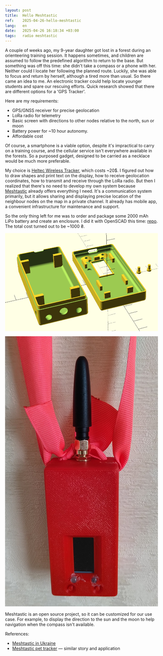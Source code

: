 ```yaml
---
layout: post
title:  Hello Meshtastic
ref:    2025-04-26-hello-meshtastic
lang:   en
date:   2025-04-26 16:18:34 +03:00
tags:   radio meshtastic
---
```


A couple of weeks ago, my 9-year daughter got lost in a forest during an
orienteering training session. It happens sometimes, and children are assumed to
follow the predefined algorithm to return to the base. But something was off
this time: she didn't take a compass or a phone with her. Neither could I locate
her following the planned route. Luckily, she was able to focus and return by
herself, although a tired more than usual. So there came an idea to me. An
electronic tracker could help locate younger students and spare our rescuing
efforts. Quick research showed that there are different options for a 'GPS
Tracker'.

Here are my requirements:

  - GPS/GNSS receiver for precise geolocation
  - LoRa radio for telemetry
  - Basic screen with directions to other nodes relative to the north, sun or moon
  - Battery power for ~10 hour autonomy.
  - Affordable cost

Of course, a smartphone is a viable option, despite it's impractical to carry
on a training course, and the cellular service isn't everywhere available in the
forests. So a purposed gadget, designed to be carried as a necklace would be
much more preferable.

My choice is [Heltec Wireless
Tracker](https://heltec.org/project/wireless-tracker/), which costs ~20$. I
figured out how to draw shapes and print text on the display, how to receive
geolocation coordinates, how to transmit and receive through the LoRa radio.
But then I realized that there's no need to develop my own system because
[Meshtastic](https://meshtastic.org/) already offers everything I need. It's a
communication system primarily, but it allows sharing and displaying precise
location of the neighbour nodes on the map in a private channel. It already has
mobile app, a convenient infrastructure for maintenance and support.

So the only thing left for me was to order and package some 2000&nbsp;mAh LiPo
battery and create an enclosure. I did it with OpenSCAD this time:
[repo](https://github.com/sakhnik/heltec-wireless-tracker). The total cost
turned out to be ~1000 ₴.

![Case model](/assets/2025-04/case-model.png)

![Tracker](/assets/2025-04/tracker.jpg)

Meshtastic is an open source project, so it can be customized for our use case.
For example, to display the direction to the sun and the moon to help navigation
when the compass isn't available.

References:

  - [Meshtastic in Ukraine](https://ut3usw.dead.guru/docs/ham/meshtastic/)
  - [Meshtastic pet tracker](https://gorges.us/meshtastic-pet-tracker/) — similar story and application
